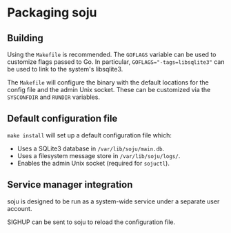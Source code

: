 # Packaging soju

## Building

Using the `Makefile` is recommended. The `GOFLAGS` variable can be used to
customize flags passed to Go. In particular, `GOFLAGS="-tags=libsqlite3"` can
be used to link to the system's libsqlite3.

The `Makefile` will configure the binary with the default locations for the
config file and the admin Unix socket. These can be customized via the
`SYSCONFDIR` and `RUNDIR` variables.

## Default configuration file

`make install` will set up a default configuration file which:

- Uses a SQLite3 database in `/var/lib/soju/main.db`.
- Uses a filesystem message store in `/var/lib/soju/logs/`.
- Enables the admin Unix socket (required for `sojuctl`).

## Service manager integration

soju is designed to be run as a system-wide service under a separate user
account.

SIGHUP can be sent to soju to reload the configuration file.
